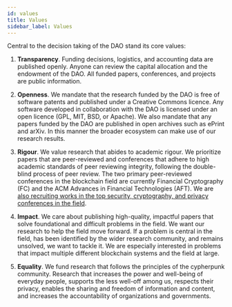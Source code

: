 ```yaml
---
id: values
title: Values
sidebar_label: Values
---
```


Central to the decision taking of the DAO stand its core values:

1. **Transparency**. Funding decisions, logistics, and accounting data are published openly. Anyone can review the capital allocation and the endowment of the DAO. All funded papers, conferences, and projects are public information.

1. **Openness**. We mandate that the research funded by the DAO is free of software patents and published under a Creative Commons licence. Any software developed in collaboration with the DAO is licensed under an open licence (GPL, MIT, BSD, or Apache). We also mandate that any papers funded by the DAO are published in open archives such as ePrint and arXiv. In this manner the broader ecosystem can make use of our research results.

1. **Rigour**. We value research that abides to academic rigour. We prioritize papers that are peer-reviewed and conferences that adhere to high academic standards of peer reviewing integrity, following the double-blind process of peer review. The two primary peer-reviewed conferences in the blockchain field are currently Financial Cryptography (FC) and the ACM Advances in Financial Technologies (AFT). We are [also recruiting works in the top security, cryptography, and privacy conferences in the field](/eligibility).

1. **Impact**. We care about publishing high-quality, impactful papers that solve foundational and difficult problems in the field. We want our research to help the field move forward. If a problem is central in the field, has been identified by the wider research community, and remains unsolved, we want to tackle it. We are especially interested in problems that impact multiple different blockchain systems and the field at large.

1. **Equality**. We fund research that follows the principles of the cypherpunk community. Research that increases the power and well-being of everyday people, supports the less well-off among us, respects their privacy, enables the sharing and freedom of information and content, and increases the accountability of organizations and governments.
